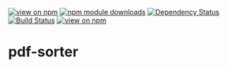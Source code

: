 [![view on npm](http://img.shields.io/npm/v/pdf-sorter.svg)](https://www.npmjs.org/package/pdf-sorter)
[![npm module downloads](http://img.shields.io/npm/dt/pdf-sorter.svg)](https://www.npmjs.org/package/pdf-sorter)
[![Dependency Status](https://david-dm.org/dueyfinster/pdf-sorter.svg)](https://david-dm.org/dueyfinster/pdf-sorter)
[![Build Status](https://travis-ci.org/dueyfinster/pdf-sorter.svg)](https://travis-ci.org/dueyfinster/pdf-sorter)
[![view on npm](http://img.shields.io/npm/l/pdf-sorter.svg)](https://www.npmjs.org/package/pdf-sorter)

# pdf-sorter
